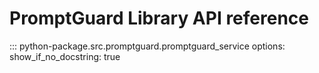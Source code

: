 # PromptGuard Library API reference

::: python-package.src.promptguard.promptguard_service
    options:
        show_if_no_docstring: true